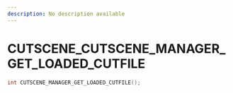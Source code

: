 ```yaml
---
description: No description available 
---
```


# CUTSCENE\_CUTSCENE_MANAGER_GET_LOADED_CUTFILE

```cpp
int CUTSCENE_MANAGER_GET_LOADED_CUTFILE();
```